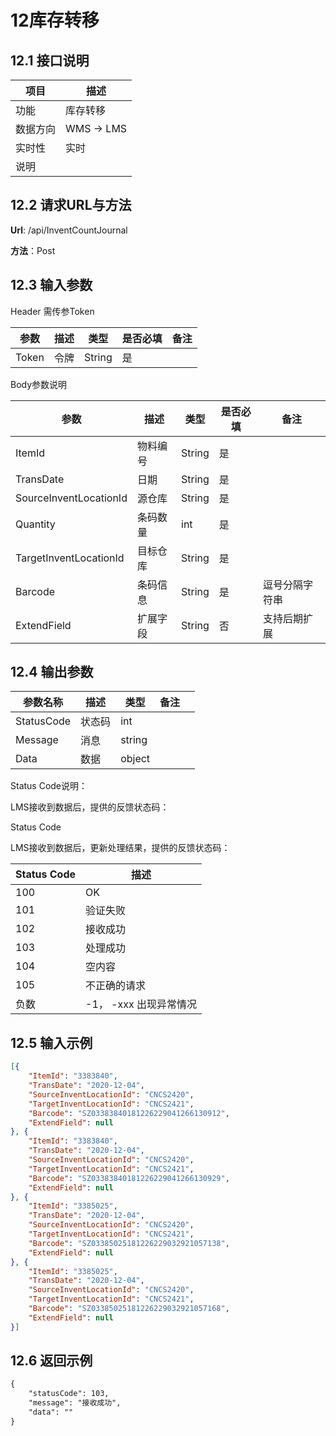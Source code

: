 # 12库存转移

## 12.1 接口说明

| 项目     | 描述       |
| -------- | ---------- |
| 功能     | 库存转移   |
| 数据方向 | WMS -> LMS |
| 实时性   | 实时       |
| 说明     |            |

## 12.2 请求URL与方法

**Url**: /api/InventCountJournal

**方法**：Post

## 12.3 输入参数  

Header 需传参Token

| 参数  | 描述 | 类型   | 是否必填 | 备注 |
| ----- | ---- | ------ | -------- | ---- |
| Token | 令牌 | String | 是       |      |

Body参数说明

| 参数                   | 描述     | 类型   | 是否必填 | 备注           |
| ---------------------- | -------- | ------ | -------- | -------------- |
| ItemId                 | 物料编号 | String | 是       |                |
| TransDate              | 日期     | String | 是       |                |
| SourceInventLocationId | 源仓库   | String | 是       |                |
| Quantity               | 条码数量 | int    | 是       |                |
| TargetInventLocationId | 目标仓库 | String | 是       |                |
| Barcode                | 条码信息 | String | 是       | 逗号分隔字符串 |
| ExtendField            | 扩展字段 | String | 否       | 支持后期扩展   |

## 12.4 输出参数

| 参数名称   | 描述   | 类型   | 备注 |      |
| ---------- | ------ | ------ | ---- | ---- |
| StatusCode | 状态码 | int    |      |      |
| Message    | 消息   | string |      |      |
| Data       | 数据   | object |      |      |

Status Code说明：

LMS接收到数据后，提供的反馈状态码：

Status Code

LMS接收到数据后，更新处理结果，提供的反馈状态码：

| Status Code | 描述                   |
| :---------- | ---------------------- |
| 100         | OK                     |
| 101         | 验证失败               |
| 102         | 接收成功               |
| 103         | 处理成功               |
| 104         | 空内容                 |
| 105         | 不正确的请求           |
| 负数        | -1， -xxx 出现异常情况 |

## 12.5 输入示例

```json
[{
	"ItemId": "3383840",
	"TransDate": "2020-12-04",
	"SourceInventLocationId": "CNCS2420",
	"TargetInventLocationId": "CNCS2421",
	"Barcode": "SZ03383840181226229041266130912",
	"ExtendField": null
}, {
	"ItemId": "3383840",
	"TransDate": "2020-12-04",
	"SourceInventLocationId": "CNCS2420",
	"TargetInventLocationId": "CNCS2421",
	"Barcode": "SZ03383840181226229041266130929",
	"ExtendField": null
}, {
	"ItemId": "3385025",
	"TransDate": "2020-12-04",
	"SourceInventLocationId": "CNCS2420",
	"TargetInventLocationId": "CNCS2421",
	"Barcode": "SZ03385025181226229032921057138",
	"ExtendField": null
}, {
	"ItemId": "3385025",
	"TransDate": "2020-12-04",
	"SourceInventLocationId": "CNCS2420",
	"TargetInventLocationId": "CNCS2421",
	"Barcode": "SZ03385025181226229032921057168",
	"ExtendField": null
}]
```



## 12.6 返回示例

```xml
{
	"statusCode": 103,
	"message": "接收成功",
	"data": ""
}
```

